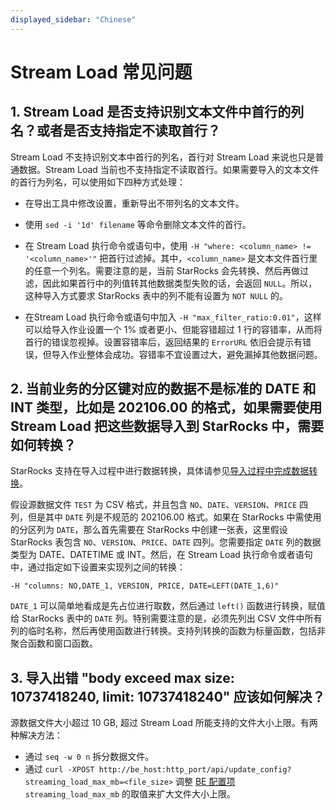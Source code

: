 ```yaml
---
displayed_sidebar: "Chinese"
---
```


# Stream Load 常见问题

## 1. Stream Load 是否支持识别文本文件中首行的列名？或者是否支持指定不读取首行？

Stream Load 不支持识别文本中首行的列名，首行对 Stream Load 来说也只是普通数据。Stream Load 当前也不支持指定不读取首行。如果需要导入的文本文件的首行为列名，可以使用如下四种方式处理：

- 在导出工具中修改设置，重新导出不带列名的文本文件。

- 使用 `sed -i '1d' filename` 等命令删除文本文件的首行。

- 在 Stream Load 执行命令或语句中，使用 `-H "where: <column_name> != '<column_name>'"` 把首行过滤掉。其中，`<column_name>` 是文本文件首行里的任意一个列名。需要注意的是，当前 StarRocks 会先转换、然后再做过滤，因此如果首行中的列值转其他数据类型失败的话，会返回 `NULL`。所以，这种导入方式要求 StarRocks 表中的列不能有设置为 `NOT NULL` 的。

- 在Stream Load 执行命令或语句中加入 `-H "max_filter_ratio:0.01"`，这样可以给导入作业设置一个 1% 或者更小、但能容错超过 1 行的容错率，从而将首行的错误忽视掉。设置容错率后，返回结果的 `ErrorURL` 依旧会提示有错误，但导入作业整体会成功。容错率不宜设置过大，避免漏掉其他数据问题。

## 2. 当前业务的分区键对应的数据不是标准的 DATE 和 INT 类型，比如是 202106.00 的格式，如果需要使用 Stream Load 把这些数据导入到 StarRocks 中，需要如何转换？

StarRocks 支持在导入过程中进行数据转换，具体请参见[导入过程中完成数据转换](../../loading/Etl_in_loading.md)。

假设源数据文件 `TEST` 为 CSV 格式，并且包含 `NO`、`DATE`、`VERSION`、`PRICE` 四列，但是其中 `DATE` 列是不规范的 202106.00 格式。如果在 StarRocks 中需使用的分区列为 `DATE`，那么首先需要在 StarRocks 中创建一张表，这里假设 StarRocks 表包含 `NO`、`VERSION`、`PRICE`、`DATE` 四列。您需要指定 `DATE` 列的数据类型为 DATE、DATETIME 或 INT。然后，在 Stream Load 执行命令或者语句中，通过指定如下设置来实现列之间的转换：

```Plain
-H "columns: NO,DATE_1, VERSION, PRICE, DATE=LEFT(DATE_1,6)"
```

`DATE_1` 可以简单地看成是先占位进行取数，然后通过 `left()` 函数进行转换，赋值给 StarRocks 表中的 `DATE` 列。特别需要注意的是，必须先列出 CSV 文件中所有列的临时名称，然后再使用函数进行转换。支持列转换的函数为标量函数，包括非聚合函数和窗口函数。

## 3. 导入出错 "body exceed max size: 10737418240, limit: 10737418240" 应该如何解决？

源数据文件大小超过 10 GB, 超过 Stream Load 所能支持的文件大小上限。有两种解决方法：

- 通过 `seq -w 0 n` 拆分数据文件。
- 通过 `curl -XPOST http://be_host:http_port/api/update_config?streaming_load_max_mb=<file_size>` 调整 [BE 配置项](../../administration/Configuration.md#配置-be-动态参数) `streaming_load_max_mb` 的取值来扩大文件大小上限。
